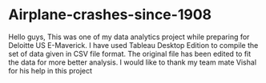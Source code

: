 # Airplane-crashes-since-1908
Hello guys, This was one of my data analytics project while preparing for Deloitte US E-Maverick. I have used Tableau Desktop Edition to compile the set of data given in  CSV file format. The original file has been edited to fit the data for more better analysis. I would like to thank my team mate Vishal for his help in this project
